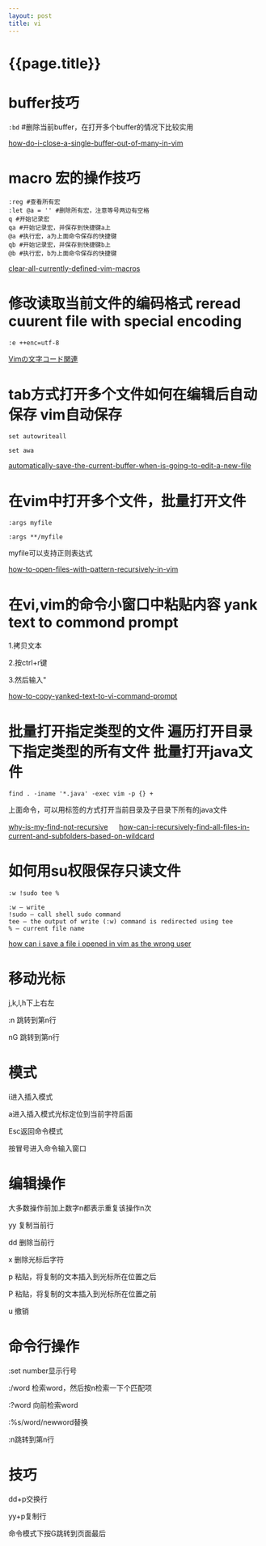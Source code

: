 ```yaml
---
layout: post
title: vi
---
```

{{page.title}}
===============
# buffer技巧

`:bd` #删除当前buffer，在打开多个buffer的情况下比较实用

[how-do-i-close-a-single-buffer-out-of-many-in-vim](https://stackoverflow.com/questions/1269648/how-do-i-close-a-single-buffer-out-of-many-in-vim)

# macro 宏的操作技巧

```
:reg #查看所有宏
:let @a = '' #删除所有宏，注意等号两边有空格
q #开始记录宏
qa #开始记录宏，并保存到快捷键a上
@a #执行宏，a为上面命令保存的快捷键
qb #开始记录宏，并保存到快捷键b上
@b #执行宏，b为上面命令保存的快捷键
```

[clear-all-currently-defined-vim-macros](https://stackoverflow.com/questions/2689520/clear-all-currently-defined-vim-macros)

# 修改读取当前文件的编码格式 reread cuurent file with special encoding

`:e ++enc=utf-8`

[Vimの文字コード関連](https://qiita.com/take4s5i/items/a347be456b2f1312150c)

# tab方式打开多个文件如何在编辑后自动保存 vim自动保存

`set autowriteall`

`set awa`

[automatically-save-the-current-buffer-when-is-going-to-edit-a-new-file](https://stackoverflow.com/questions/34463800/automatically-save-the-current-buffer-when-is-going-to-edit-a-new-file)

# 在vim中打开多个文件，批量打开文件

`:args myfile`

`:args **/myfile`

myfile可以支持正则表达式

[how-to-open-files-with-pattern-recursively-in-vim](https://stackoverflow.com/questions/16580326/how-to-open-files-with-pattern-recursively-in-vim)


# 在vi,vim的命令小窗口中粘贴内容 yank text to commond prompt

1.拷贝文本

2.按ctrl+r键

3.然后输入"

[how-to-copy-yanked-text-to-vi-command-prompt](https://stackoverflow.com/questions/906535/how-to-copy-yanked-text-to-vi-command-prompt)

# 批量打开指定类型的文件 遍历打开目录下指定类型的所有文件 批量打开java文件

`find . -iname '*.java' -exec vim -p {} +`

上面命令，可以用标签的方式打开当前目录及子目录下所有的java文件

[why-is-my-find-not-recursive](https://unix.stackexchange.com/questions/123440/why-is-my-find-not-recursive)
　
[how-can-i-recursively-find-all-files-in-current-and-subfolders-based-on-wildcard](https://stackoverflow.com/questions/5905054/how-can-i-recursively-find-all-files-in-current-and-subfolders-based-on-wildcard)

# 如何用su权限保存只读文件

`:w !sudo tee %`

```
:w – write
!sudo – call shell sudo command
tee – the output of write (:w) command is redirected using tee
% – current file name
```

[how can i save a file i opened in vim as the wrong user](https://stackoverflow.com/questions/28635647/how-can-i-save-a-file-i-opened-in-vim-as-the-wrong-user)

# 移动光标

j,k,l,h下上右左

:n 跳转到第n行

nG 跳转到第n行

# 模式

i进入插入模式

a进入插入模式光标定位到当前字符后面

Esc返回命令模式

按冒号进入命令输入窗口

# 编辑操作

大多数操作前加上数字n都表示重复该操作n次

yy 复制当前行

dd 删除当前行

x 删除光标后字符

p 粘贴，将复制的文本插入到光标所在位置之后

P 粘贴，将复制的文本插入到光标所在位置之前

u 撤销

# 命令行操作

:set number显示行号

:/word 检索word，然后按n检索一下个匹配项

:?word 向前检索word

:%s/word/newword替换

:n跳转到第n行

# 技巧

dd+p交换行

yy+p复制行

命令模式下按G跳转到页面最后
